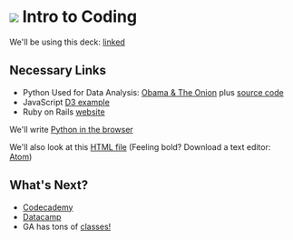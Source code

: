 # ![](https://ga-dash.s3.amazonaws.com/production/assets/logo-9f88ae6c9c3871690e33280fcf557f33.png) Intro to Coding

We'll be using this deck: [linked](./intro-to-coding.pdf)

## Necessary Links

- Python Used for Data Analysis: [Obama & The Onion](https://medium.com/@josephofiowa/what-real-fake-news-says-about-obamas-presidency-4bf42be71ff1) plus [source code](https://github.com/josephofiowa/zenzic/blob/master/obama-onion/obama-onion-analysis.ipynb)
- JavaScript [D3 example](https://flowingdata.com/2015/12/15/a-day-in-the-life-of-americans/)
- Ruby on Rails [website](https://www.meansdatabase.com/)


We'll write [Python in the browser](http://pythonfiddle.com/)

We'll also look at this [HTML file](./example.html) (Feeling bold? Download a text editor: [Atom](https://atom.io/))


## What's Next?

- [Codecademy](https://www.codecademy.com/)
- [Datacamp](https://www.datacamp.com/)
- GA has tons of [classes!](https://generalassemb.ly/education)